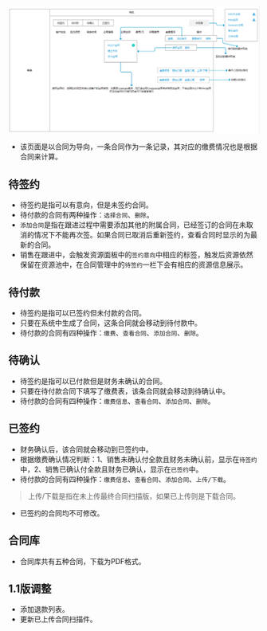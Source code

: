 ![](/assets/签约管理.png)

- 该页面是以合同为导向，一条合同作为一条记录，其对应的缴费情况也是根据合同来计算。

## 待签约

- 待签约是指可以有意向，但是未签约合同。
- 待付款的合同有两种操作：`选择合同`、`删除`。
- `添加合同`是指在跟进过程中需要添加其他的附属合同，已经签订的合同在未取消的情况下不能再次签。如果合同已取消后重新签约，查看合同时显示的为最新的合同。
- 销售在跟进中，会触发资源面板中的`签约意向`中相应的标签，触发后资源依然保留在资源池中，在合同管理中的`待签约`一栏下会有相应的资源信息展示。

## 待付款

- 待签约是指可以已签约但未付款的合同。
- 只要在系统中生成了合同，这条合同就会移动到待付款中。
- 待付款的合同有四种操作：`缴费`、`查看合同`、`添加合同`、`删除`。

## 待确认

- 待签约是指可以已付款但是财务未确认的合同。
- 只要在待付款合同下填写了缴费表，该条合同就会移动到待确认中。
- 待付款的合同有四种操作：`缴费信息`、`查看合同`、`添加合同`、`删除`。

## 已签约

- 财务确认后，该合同就会移动到已签约中。
- 根据缴费确认情况判断：1、销售未确认付全款且财务未确认前，显示在`待签约`中，2、销售已确认付全款且财务已确认，显示在`已签约`中。
- 待付款的合同有四种操作：`缴费信息`、`查看合同`、`添加合同`、`上传/下载`。
>上传/下载是指在未上传最终合同扫描版，如果已上传则是下载合同。
- 已签约的合同均不可修改。

## 合同库

- 合同库共有五种合同，下载为PDF格式。


## 1.1版调整

- 添加退款列表。
- 更新已上传合同扫描件。